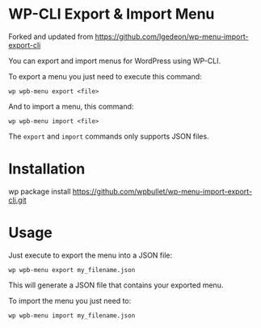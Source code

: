 WP-CLI Export & Import Menu
=========================

Forked and updated from https://github.com/lgedeon/wp-menu-import-export-cli

You can export and import menus for WordPress using WP-CLI.

To export a menu you just need to execute this command:

`wp wpb-menu export <file>`
  
And to import a menu, this command:

`wp wpb-menu import <file>`

The `export` and `import` commands only supports JSON files.

Installation
========

wp package install https://github.com/wpbullet/wp-menu-import-export-cli.git

Usage
========

Just execute to export the menu into a JSON file:

`wp wpb-menu export my_filename.json`

This will generate a JSON file that contains your exported menu.

To import the menu you just need to:

`wp wpb-menu import my_filename.json`
